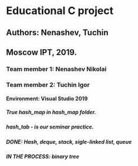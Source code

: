 # Educational C project
## Authors: Nenashev, Tuchin
## Moscow IPT, 2019.
### Team member 1: Nenashev Nikolai
### Team member 2: Tuchin Igor
#### Environment: Visual Studio 2019
##### True hash_map in hash_map folder.
##### hash_tab - is our seminar practice.
##### DONE: Hash, deque, stack, sigle-linked list, queue
##### IN THE PROCESS: binary tree
